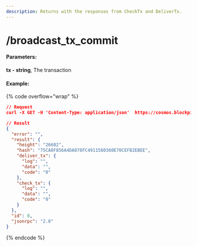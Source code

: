 ```yaml
---
description: Returns with the responses from CheckTx and DeliverTx.
---
```


# /broadcast\_tx\_commit

#### **Parameters:**

**tx - string**, The transaction

#### Example:

{% code overflow="wrap" %}
```json
// Request
curl -X GET -H 'Content-Type: application/json'  https://cosmos.blockpi.network/rpc/v1/<your-api-key>/broadcast_tx_commit?tx=<the transaction>

// Result
{
  "error": "",
  "result": {
    "height": "26682",
    "hash": "75CA0F856A4DA078FC4911580360E70CEFB2EBEE",
    "deliver_tx": {
      "log": "",
      "data": "",
      "code": "0"
    },
    "check_tx": {
      "log": "",
      "data": "",
      "code": "0"
    }
  },
  "id": 0,
  "jsonrpc": "2.0"
}                        
```
{% endcode %}
